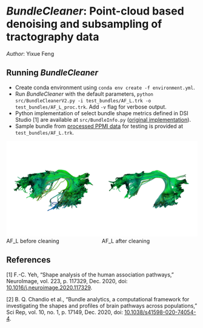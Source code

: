 # *BundleCleaner*: Point-cloud based denoising and subsampling of tractography data

*Author*: Yixue Feng

## Running *BundleCleaner* 
- Create conda environment using `conda env create -f environment.yml`.
- Run *BundleCleaner* with the default parameters, `python src/BundleCleanerV2.py -i test_bundles/AF_L.trk -o test_bundles/AF_L_proc.trk`. Add `-v` flag for verbose output.
- Python implementation of select bundle shape metrics defined in DSI Studio [1] are available at `src/BundleInfo.py` ([original implementation](https://github.com/frankyeh/DSI-Studio/blob/fd7a5e8623caf48690fb16f40f6a1ae9ebffd73c/libs/tracking/tract_model.cpp#L2791)).
- Sample bundle from [processed PPMI data](https://nih.figshare.com/articles/dataset/DIPY_Processed_Parkinson_s_Progression_Markers_Initiative_PPMI_Data_Derivatives/12033390) for testing is provided at `test_bundles/AF_L.trk`.

<div style="display: flex">
  <div>
    <img
    src="eval_figs/AF_L_orig_lines.png"
    alt="Before Cleaning"
    width="300">
    <figcaption>AF_L before cleaning</figcaption>
  </div>
  <div>
    <img
    src="eval_figs/AF_L_step4_cleaned_lines.png"
    alt="After Cleaning"
    width="300">
    <figcaption>AF_L after cleaning</figcaption>
  </div>
</div>

## References
[1] F.-C. Yeh, “Shape analysis of the human association pathways,” NeuroImage, vol. 223, p. 117329, Dec. 2020, doi: [10.1016/j.neuroimage.2020.117329](https://linkinghub.elsevier.com/retrieve/pii/S1053811920308156).

[2] B. Q. Chandio et al., “Bundle analytics, a computational framework for investigating the shapes and profiles of brain pathways across populations,” Sci Rep, vol. 10, no. 1, p. 17149, Dec. 2020, doi: [10.1038/s41598-020-74054-4](http://www.nature.com/articles/s41598-020-74054-4).

